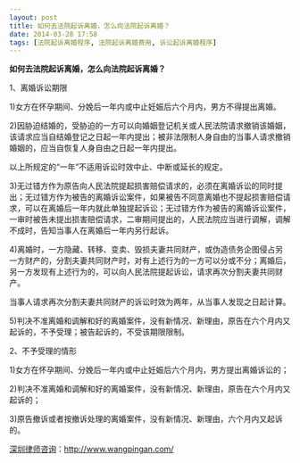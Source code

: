 ```yaml
---
layout: post
title: 如何去法院起诉离婚，怎么向法院起诉离婚？
date: 2014-03-28 17:58
tags: [法院起诉离婚程序, 法院起诉离婚费用, 诉讼起诉离婚程序]
---
```

<strong>如何去法院起诉离婚，怎么向法院起诉离婚？</strong>

1、离婚诉讼期限

1)女方在怀孕期间、分娩后一年内或中止妊娠后六个月内，男方不得提出离婚。

2)因胁迫结婚的，受胁迫的一方可以向婚姻登记机关或人民法院请求撤销该婚姻，该请求应当自结婚登记之日起一年内提出；被非法限制人身自由的当事人请求撤销婚姻的，应当自恢复人身自由之日起一年内提出。

以上所规定的“一年”不适用诉讼时效中止、中断或延长的规定。

3)无过错方作为原告向人民法院提起损害赔偿请求的，必须在离婚诉讼的同时提出；无过错方作为被告的离婚诉讼案件，如果被告不同意离婚也不提起损害赔偿请求，可以在离婚后一年内就此单独提起诉讼；无过错方作为被告的离婚诉讼案件，一审时被告未提出损害赔偿请求，二审期间提出的，人民法院应当进行调解，调解不成时，告知当事人在离婚后一年内另行起诉。

4)离婚时，一方隐藏、转移、变卖、毁损夫妻共同财产，或伪造债务企图侵占另一方财产的，分割夫妻共同财产时，对有上述行为的一方可以分或不分；离婚后，另一方发现有上述行为的，可以向人民法院提起诉讼，请求再次分割夫妻共同财产。

当事人请求再次分割夫妻共同财产的诉讼时效为两年，从当事人发现之日起计算。

5)判决不准离婚和调解和好的离婚案件，没有新情况、新理由，原告在六个月内又起诉的，不予受理；被告起诉的，不受该期限限制。

2、不予受理的情形

1)女方在怀孕期间、分娩后一年内或中止妊娠后六个月内，男方提出离婚诉讼的；

2)判决不准离婚和调解和好的离婚案件，没有新情况、新理由，原告在六个月内又起诉的；

3)原告撤诉或者按撤诉处理的离婚案件，没有新情况、新理由，六个月内又起诉的。

<a href="http://www.wangpingan.com/">深圳律师咨询</a>：<a href="http://www.wangpingan.com/">http://www.wangpingan.com/</a>

